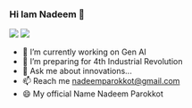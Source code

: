 ### Hi Iam Nadeem 👋

<a class="header-badge" target="_blank" href="https://www.linkedin.com/in/nadeem-parokkot-a85785242/"><img src="https://img.shields.io/badge/style--5eba00.svg?label=LinkedIn&logo=linkedin&style=social"></a>
<a class="header-badge" target="_blank" href="https://github.com/nadeemparokkot"><img src="https://img.shields.io/badge/style--5eba00.svg?label=GitHub&logo=github&style=social"></a>
<!--
**nadeemparokkot/nadeemparokkot** is a ✨ _special_ ✨ repository because its `README.md` (this file) appears on your GitHub profile.

Here are some ideas to get you started:-->

- 🔭 I’m currently working on Gen AI
- 🌱 I’m preparing for 4th Industrial Revolution
- 💬 Ask me about innovations...
- 📫 Reach me nadeemparokkot@gmail.com
- 😄 My official Name Nadeem Parokkot


